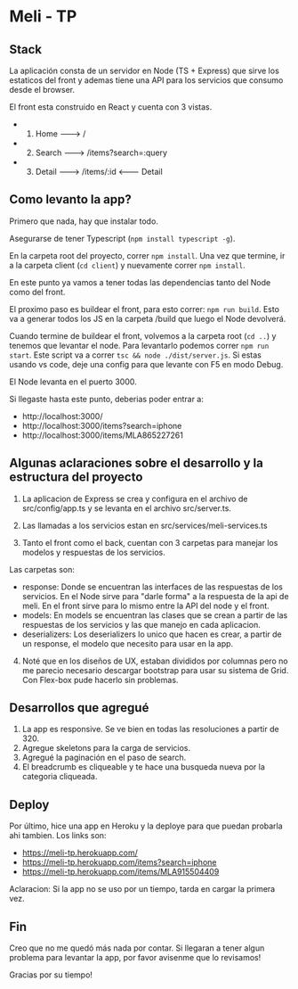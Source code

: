# Meli - TP

## Stack

La aplicación consta de un servidor en Node (TS + Express) que sirve los estaticos del front y ademas tiene una API para los servicios que consumo desde el browser. 


El front esta construido en React y cuenta con 3 vistas. 

- 1. Home   ---> / 
- 2. Search ---> /items?search=:query 
- 3. Detail ---> /items/:id <--- Detail


## Como levanto la app?

Primero que nada, hay que instalar todo.

Asegurarse de tener Typescript (`npm install typescript -g`).

En la carpeta root del proyecto, correr `npm install`.
Una vez que termine, ir a la carpeta client (`cd client`) y nuevamente correr `npm install`.

En este punto ya vamos a tener todas las dependencias tanto del Node como del front.

El proximo paso es buildear el front, para esto correr: `npm run build`.
Esto va a generar todos los JS en la carpeta /build que luego el Node devolverá.

Cuando termine de buildear el front, volvemos a la carpeta root (`cd ..`) y tenemos que levantar el node.
Para levantarlo podemos correr `npm run start`. Este script va a correr `tsc && node ./dist/server.js`. Si estas usando vs code, deje una config para que levante con F5 en modo Debug.

El Node levanta en el puerto 3000. 

Si llegaste hasta este punto, deberias poder entrar a: 
 - http://localhost:3000/
 - http://localhost:3000/items?search=iphone
 - http://localhost:3000/items/MLA865227261



## Algunas aclaraciones sobre el desarrollo y la estructura del proyecto


1. La aplicacion de Express se crea y configura en el archivo de src/config/app.ts y se levanta en el archivo src/server.ts.

2. Las llamadas a los servicios estan en src/services/meli-services.ts

3. Tanto el front como el back, cuentan con 3 carpetas para manejar los modelos y respuestas de los servicios.

Las carpetas son:

-  response: Donde se encuentran las interfaces de las respuestas de los servicios. En el Node sirve para "darle forma" a la respuesta de la api de meli. En el front sirve para lo mismo entre la API del node y el front.
- models: En models se encuentran las clases que se crean a partir de las respuestas de los servicios y las que manejo en cada aplicacion.
- deserializers: Los deserializers lo unico que hacen es crear, a partir de un response, el modelo que necesito para usar en la app. 


4. Noté que en los diseños de UX, estaban divididos por columnas pero no me parecio necesario descargar bootstrap para usar su sistema de Grid. Con Flex-box pude hacerlo sin problemas.


## Desarrollos que agregué

1. La app es responsive. Se ve bien en todas las resoluciones a partir de 320.
2. Agregue skeletons para la carga de servicios.
3. Agregué la paginación en el paso de search.
4. El breadcrumb es cliqueable y te hace una busqueda nueva por la categoria cliqueada. 



## Deploy

Por último, hice una app en Heroku y la deploye para que puedan probarla ahi tambien. 
Los links son: 
- https://meli-tp.herokuapp.com/
- https://meli-tp.herokuapp.com/items?search=iphone
- https://meli-tp.herokuapp.com/items/MLA915504409

Aclaracion: Si la app no se uso por un tiempo, tarda en cargar la primera vez.

## Fin

Creo que no me quedó más nada por contar.
Si llegaran a tener algun problema para levantar la app, por favor avisenme que lo revisamos!

Gracias por su tiempo!
